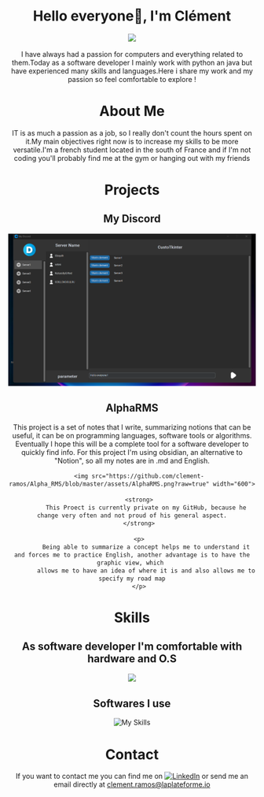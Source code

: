 

<h1 align="center">Hello everyone👋, I'm Clément</h1>  

<div id="header" align="center">
	<a>
	    <img src="https://aniyuki.com/wp-content/uploads/2021/07/aniyuki-tokyo-revengers-gif-2.gif" width="800"/>
	</a>  
  <br>
  <p>
	I have always had a passion for computers and everything related to them.Today as a software developer I mainly work with python an java but have experienced many skills and languages.Here i share my work and my passion so feel comfortable to explore !
  </p>
<h1>About Me</h1> 

IT is as much a passion as a job, so I really don't count the hours spent on it.My main objectives right now is to increase my skills to be more versatile.I'm a french student located in the south of France and if I'm not coding you'll probably find me at the gym or hanging out with my friends

<h1>Projects</h1>
	<h2>My Discord</h2>
		<a href="https://github.com/clement-ramos/myDiscord">
		    <img src="https://github.com/clement-ramos/myDiscord/blob/main/assets/image.png" width="600"/>
		</a>  
	<h2>AlphaRMS</h2>
		<p>
			This project is a set of notes that I write, summarizing notions that can be useful, it can be on programming languages, software tools or algorithms.
			Eventually I hope this will be a complete tool for a software developer to quickly find info. For this project I'm using obsidian, an alternative to
			"Notion", so all my notes are in .md and English.
		</p>
	
		<img src="https://github.com/clement-ramos/Alpha_RMS/blob/master/assets/AlphaRMS.png?raw=true" width="600">
	
		<strong>
			This Proect is currently private on my GitHub, because he change very often and not proud of his general aspect.
		</strong>
	
		<p>
			Being able to summarize a concept helps me to understand it and forces me to practice English, another advantage is to have the graphic view, which 
			allows me to have an idea of where it is and also allows me to specify my road map
		</p>

<h1>Skills</h1>
 <div display= "flex" flex-direction="row">
	 <h2>As software developer I'm comfortable with hardware and O.S </h2>
	 <img src="https://chemnitzer.linux-tage.de/2019/static/img/box/tuxel.gif" width ="150px">
 </div>
 <h2> Softwares I use </h2>
 
![My Skills](https://skillicons.dev/icons?i=python,java,c,cpp,r,html,css,js,mysql,eclipse,vscode,linux,github,blender)

# Contact

If you want to contact me you can find me on [![LinkedIn](https://camo.githubusercontent.com/f17ba9730c27e5f1230325b94c8b68bbf3115d32650866f6e3d0ade68201beea/68747470733a2f2f696d672e736869656c64732e696f2f62616467652f4c696e6b6564496e2d2532333030373742352e7376673f6c6f676f3d6c696e6b6564696e266c6f676f436f6c6f723d7768697465)](https://linkedin.com/in/cl%C3%A9ment01-ramos) or send me an email directly at clement.ramos@laplateforme.io

</div>
